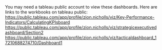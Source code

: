 You may need a tableau public account to view these dashboards. 
Here are links to the workbooks on tableau public: 
https://public.tableau.com/app/profile/zion.nicholls/viz/Key-Performance-Indicators/CalculatingKPIsboard
https://public.tableau.com/app/profile/zion.nicholls/viz/strategicexecutivedashboard/Section2
https://public.tableau.com/app/profile/zion.nicholls/viz/tacticaldashboard_17210688274710/Dashboard1

